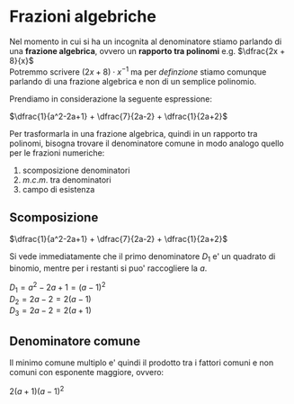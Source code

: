# Frazioni algebriche  

Nel momento in cui si ha un incognita al denominatore stiamo parlando di una **frazione algebrica**, ovvero un **rapporto tra polinomi** e.g. $\dfrac{2x + 8}{x}$  
Potremmo scrivere $(2x + 8) \cdot x^{-1}$ ma per *definzione* stiamo comunque parlando di una frazione algebrica e non di un semplice polinomio.  

Prendiamo in considerazione la seguente espressione:  

$\dfrac{1}{a^2-2a+1} + \dfrac{7}{2a-2} + \dfrac{1}{2a+2}$  

Per trasformarla in una frazione algebrica, quindi in un rapporto tra polinomi, bisogna trovare il denominatore comune in modo analogo quello per le frazioni numeriche:  

1. scomposizione denominatori
2. $m.c.m.$ tra denominatori
3. campo di esistenza

## Scomposizione  

$\dfrac{1}{a^2-2a+1} + \dfrac{7}{2a-2} + \dfrac{1}{2a+2}$  

Si vede immediatamente che il primo denominatore $D_1$ e' un quadrato di binomio, mentre per i restanti si puo' raccogliere la $a$.  

$D_1 = a^2 - 2a + 1 = (a - 1)^2$  
$D_2 = 2a - 2 = 2(a - 1)$  
$D_3 = 2a - 2 = 2(a + 1)$  

## Denominatore comune  

Il minimo comune multiplo e' quindi il prodotto tra i fattori comuni e non comuni con esponente maggiore, ovvero:  

$2(a+1)(a - 1)^2$  

